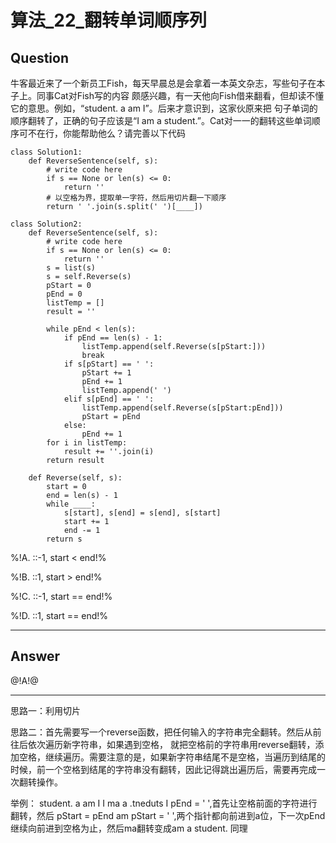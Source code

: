 # 算法_22_翻转单词顺序列


## Question
牛客最近来了一个新员工Fish，每天早晨总是会拿着一本英文杂志，写些句子在本子上。同事Cat对Fish写的内容
颇感兴趣，有一天他向Fish借来翻看，但却读不懂它的意思。例如，“student. a am I”。后来才意识到，这家伙原来把
句子单词的顺序翻转了，正确的句子应该是“I am a student.”。Cat对一一的翻转这些单词顺序可不在行，你能帮助他么？请完善以下代码

```
class Solution1:
    def ReverseSentence(self, s):
        # write code here
        if s == None or len(s) <= 0:
            return ''
        # 以空格为界，提取单一字符，然后用切片翻一下顺序
        return ' '.join(s.split(' ')[____])
        
class Solution2:
    def ReverseSentence(self, s):
        # write code here
        if s == None or len(s) <= 0:
            return ''
        s = list(s)
        s = self.Reverse(s)
        pStart = 0
        pEnd = 0
        listTemp = []
        result = ''

        while pEnd < len(s):
            if pEnd == len(s) - 1:
                listTemp.append(self.Reverse(s[pStart:]))
                break
            if s[pStart] == ' ':
                pStart += 1
                pEnd += 1
                listTemp.append(' ')
            elif s[pEnd] == ' ':
                listTemp.append(self.Reverse(s[pStart:pEnd]))
                pStart = pEnd
            else:
                pEnd += 1
        for i in listTemp:
            result += ''.join(i)
        return result

    def Reverse(self, s):
        start = 0
        end = len(s) - 1
        while ____:
            s[start], s[end] = s[end], s[start]
            start += 1
            end -= 1
        return s
```



%!A. ::-1, start < end!%

%!B. ::1, start > end!%

%!C. ::-1, start == end!%

%!D. ::1, start == end!%

----

## Answer
@!A!@

----

思路一：利用切片

思路二：首先需要写一个reverse函数，把任何输入的字符串完全翻转。然后从前往后依次遍历新字符串，如果遇到空格，
就把空格前的字符串用reverse翻转，添加空格，继续遍历。需要注意的是，如果新字符串结尾不是空格，当遍历到结尾的
时候，前一个空格到结尾的字符串没有翻转，因此记得跳出遍历后，需要再完成一次翻转操作。

举例：
                student. a am I
                I ma a .tneduts
                I                    pEnd = ' ',首先让空格前面的字符进行翻转，然后 pStart = pEnd
                  am                 pStart = ' ',两个指针都向前进到a位，下一次pEnd继续向前进到空格为止，然后ma翻转变成am
                     a
                       student.      同理